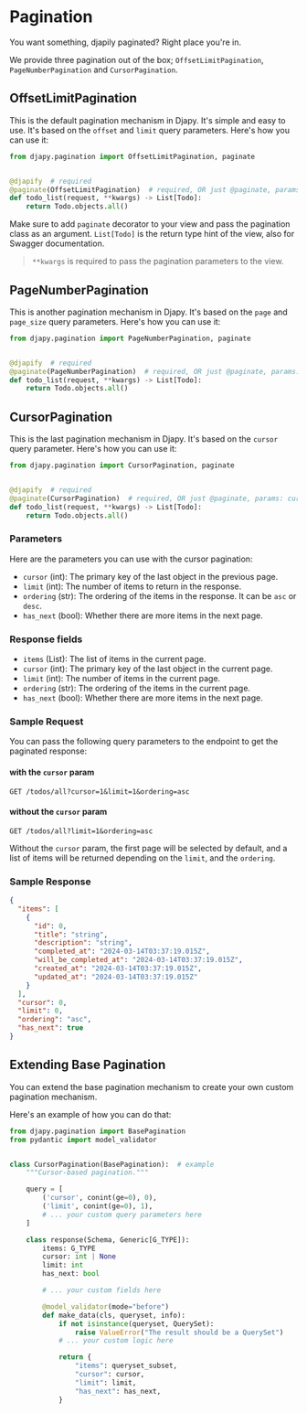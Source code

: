 # Pagination

You want something, djapily paginated? Right place you're in.

We provide three pagination out of the box; `OffsetLimitPagination`, `PageNumberPagination` and `CursorPagination`.

## OffsetLimitPagination

This is the default pagination mechanism in Djapy. It's simple and easy to use. It's based on the `offset` and `limit`
query parameters. Here's how you can use it:

```python
from djapy.pagination import OffsetLimitPagination, paginate


@djapify  # required
@paginate(OffsetLimitPagination)  # required, OR just @paginate, params: offset=0, limit=10
def todo_list(request, **kwargs) -> List[Todo]:
    return Todo.objects.all()
```

Make sure to add `paginate` decorator to your view and pass the pagination class as an argument. `List[Todo]` is the
return type hint of the view, also for Swagger documentation.

> `**kwargs` is required to pass the pagination parameters to the view.

## PageNumberPagination

This is another pagination mechanism in Djapy. It's based on the `page` and `page_size` query parameters. Here's how you
can use it:

```python
from djapy.pagination import PageNumberPagination, paginate


@djapify  # required
@paginate(PageNumberPagination)  # required, OR just @paginate, params: page_number=1, page_size=10
def todo_list(request, **kwargs) -> List[Todo]:
    return Todo.objects.all()
```

## CursorPagination

This is the last pagination mechanism in Djapy. It's based on the `cursor` query parameter. Here's how you can use it:

```python
from djapy.pagination import CursorPagination, paginate


@djapify  # required
@paginate(CursorPagination)  # required, OR just @paginate, params: cursor=0, limit=10
def todo_list(request, **kwargs) -> List[Todo]:
    return Todo.objects.all()
```

### Parameters

Here are the parameters you can use with the cursor pagination:

- `cursor` (int): The primary key of the last object in the previous page.
- `limit` (int): The number of items to return in the response.
- `ordering` (str): The ordering of the items in the response. It can be `asc` or `desc`.
- `has_next` (bool): Whether there are more items in the next page.

### Response fields

- `items` (List): The list of items in the current page.
- `cursor` (int): The primary key of the last object in the current page.
- `limit` (int): The number of items in the current page.
- `ordering` (str): The ordering of the items in the current page.
- `has_next` (bool): Whether there are more items in the next page.

### Sample Request

You can pass the following query parameters to the endpoint to get the paginated response:

#### with the `cursor` param

```http
GET /todos/all?cursor=1&limit=1&ordering=asc
```

#### without the `cursor` param

```http
GET /todos/all?limit=1&ordering=asc
```

Without the `cursor` param, the first page will be selected by default, and
a list of items will be returned depending on the `limit`,
and the `ordering`.

### Sample Response

```json
{
  "items": [
    {
      "id": 0,
      "title": "string",
      "description": "string",
      "completed_at": "2024-03-14T03:37:19.015Z",
      "will_be_completed_at": "2024-03-14T03:37:19.015Z",
      "created_at": "2024-03-14T03:37:19.015Z",
      "updated_at": "2024-03-14T03:37:19.015Z"
    }
  ],
  "cursor": 0,
  "limit": 0,
  "ordering": "asc",
  "has_next": true
}
```

## Extending Base Pagination

You can extend the base pagination mechanism to create your own custom pagination mechanism.

Here's an example of how you can do that:

```python
from djapy.pagination import BasePagination
from pydantic import model_validator


class CursorPagination(BasePagination):  # example
    """Cursor-based pagination."""

    query = [
        ('cursor', conint(ge=0), 0),
        ('limit', conint(ge=0), 1),
        # ... your custom query parameters here
    ]

    class response(Schema, Generic[G_TYPE]):
        items: G_TYPE
        cursor: int | None
        limit: int
        has_next: bool

        # ... your custom fields here

        @model_validator(mode="before")
        def make_data(cls, queryset, info):
            if not isinstance(queryset, QuerySet):
                raise ValueError("The result should be a QuerySet")
            # ... your custom logic here

            return {
                "items": queryset_subset,
                "cursor": cursor,
                "limit": limit,
                "has_next": has_next,
            }
```